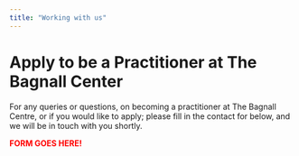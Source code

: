 ```yaml
---
title: "Working with us"
---
```


# Apply to be a Practitioner at The Bagnall Center

<div class="orangeline"></div>

For any queries or questions, on becoming a practitioner at The Bagnall Centre, or if you would like to apply; please fill in the contact for below, and we will be in touch with you shortly.

<span style="color: red; font-weight: bold;">FORM GOES HERE!</span>